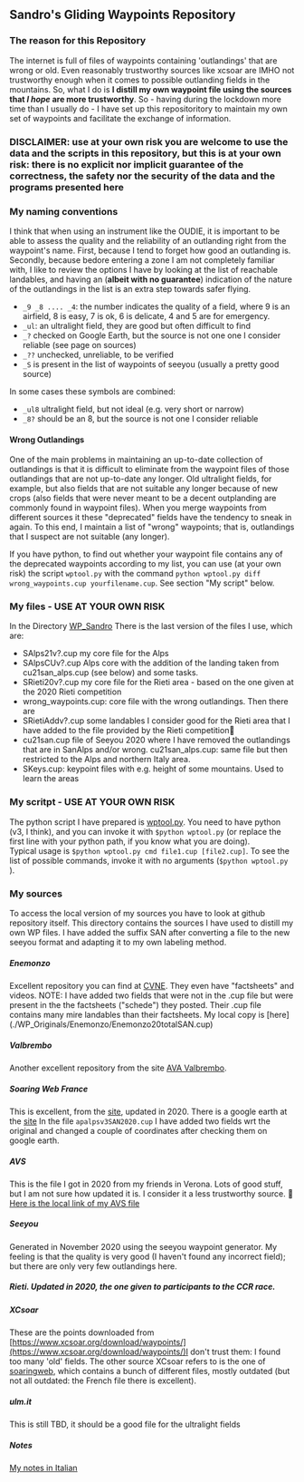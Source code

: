 ## Sandro's Gliding Waypoints Repository

### The reason for this Repository

The internet is full of files of waypoints containing 'outlandings' that are wrong or old. Even reasonably trustworthy sources like xcsoar are IMHO not trustworthy enough when it comes to possible outlanding fields in the mountains. So, what I do is **I distill my own waypoint file using the sources that *I hope* are more trustworthy**.  So - having during the lockdown more time than I usually do -  I have set up this repositoritory to maintain my own set of waypoints and facilitate the exchange of information.

### DISCLAIMER: use at your own risk **you are welcome to use the data and the scripts in this repository, but this is at your own risk: there is no explicit nor implicit guarantee of the correctness, the safety nor the security of the data and the programs presented here**


### My naming conventions
I think that when using an instrument like the OUDIE, it is important to be able to assess the quality and the reliability of an outlanding right from the waypoint's name. First, because I tend to forget how good an outlanding is. Secondly, because bedore entering a zone I am not completely familiar with, I like to review the options I have by looking at the list of reachable landables, and having an (**albeit with no guarantee**) indication of the nature of the outlandings in the list is an extra step towards safer flying. 

- ```_9 _8 .... _4```: the number indicates the quality of a field, where 9 is an airfield, 8 is easy, 7 is ok, 6 is delicate, 4 and 5 are for emergency.
- ```_ul```: an ultralight field, they are good but often difficult to find  
- ```_?``` checked on Google Earth, but the source is not one one I consider reliable (see page on sources)
- ```_??``` unchecked, unreliable, to be verified
- ```_S```  is present in the list of  waypoints of seeyou (usually a pretty good source)

In some cases these symbols are combined: 
- ```_ul8``` ultralight field, but not ideal (e.g. very short or narrow)
- ```_8?```  should be an 8, but the source is not one I consider reliable

#### Wrong Outlandings

One of the main problems in maintaining an up-to-date collection of outlandings is that it is difficult to eliminate from the waypoint files of those outlandings that are not up-to-date any longer. Old ultralight fields, for example, but also fields that are not suitable any longer because of new crops (also fields that were never meant to be a decent outplanding are commonly found in waypoint files). When you merge waypoints from different sources it these "deprecated" fields have the tendency to sneak in again. To this end, I maintain a list of "wrong" waypoints; that is, outlandings that I suspect are not suitable (any longer). 

If you have python, to find out whether your waypoint file contains any of the deprecated waypoints according to my list, you can use (at your own risk) the script `wptool.py` with the command `python wptool.py diff wrong_waypoints.cup yourfilename.cup`. See section "My script" below. 

### My files - USE AT YOUR OWN RISK

In the Directory [WP_Sandro](./WP_Sandro) There is the last version of the files I use, which are:
- SAlps21v?.cup my core file for the Alps
- SAlpsCUv?.cup Alps core with the addition of the landing taken from cu21san_alps.cup (see below) and some tasks. 
- SRieti20v?.cup my core file for the Rieti area - based on the one given at the 2020 Rieti competition
- wrong_waypoints.cup: core file with the wrong outlandings. 
Then there are 
- SRietiAddv?.cup some landables I consider good for the Rieti area that I have added to the file provided by the Rieti competition
- cu21san.cup file of Seeyou 2020 where I have removed the outlandings that are in SanAlps and/or wrong. cu21san_alps.cup: same file but then restricted to the Alps and northern Italy area. 
- SKeys.cup: keypoint files with e.g. height of some mountains. Used to learn the areas



### My scritpt - USE AT YOUR OWN RISK

The python script I have prepared is [wptool.py](./Python/wptool.py). You need to have python (v3, I think), and you can invoke it with 
``$python wptool.py`` (or replace the first line with your python path, if you know what you are doing).  
Typical usage is  ``$python wptool.py cmd file1.cup [file2.cup]``. To see the list of possible commands, invoke it with no arguments (``$python wptool.py`` ).

### My sources 

To access the local version of my sources you have to look at github repository itself. 
This directory contains the sources I have used to distill my own WP files. I have added the suffix SAN after converting a file to the new seeyou format and adapting it to my own labeling method. 

##### Enemonzo
Excellent repository you can find at [CVNE](http://www.cvne.it/). They even have "factsheets" and videos. NOTE: I have added two fields that were not in the .cup file but were present in the  the factsheets ("schede") they posted. Their .cup file contains many mire landables than their factsheets.
My local copy is [here] (./WP_Originals/Enemonzo/Enemonzo20totalSAN.cup)

##### Valbrembo
Another excellent repository from the site [AVA Valbrembo](http://www.ava-valbrembo.it).

##### Soaring Web France
This is excellent, from the [site](https://soaringweb.org/TP/AP_alpes), updated in 2020. There is a google earth at the [site](http://www.planeur.net/_download/divers/TERRAINS%20VACHABLES%20-%20ALPES%20FRANCAISES.kmz)
In the file `apalpsv3SAN2020.cup` I have added two fields wrt the original and changed a couple of coordinates after checking them on google earth. 

##### AVS
This is the file I got in 2020 from my friends in Verona. Lots of good stuff, but I am not sure how updated it is. I consider it a less trustworthy source. 
[Here is the local link of my AVS file](./WP_Originals/AVS/AVS4.4.2016.cup)

##### Seeyou
Generated in November 2020 using the seeyou waypoint generator. My feeling is that the quality is very good (I haven't found any incorrect field); but  there are only very few outlandings here. 

##### Rieti. Updated in 2020, the one given to participants to the CCR race.

##### XCsoar
These are the points downloaded from [https://www.xcsoar.org/download/waypoints/](https://www.xcsoar.org/download/waypoints/)I don't trust them: I found too many 'old' fields. The other source XCsoar refers to is the one of [soaringweb](https://soaringweb.org/), which contains a bunch of different files, mostly outdated  (but not all outdated: the French file there is excellent).

##### ulm.it
This is still TBD, it should be a good file for the ultralight fields

##### Notes
[My notes in Italian](./NOTE_WAYPOINTS.txt)




